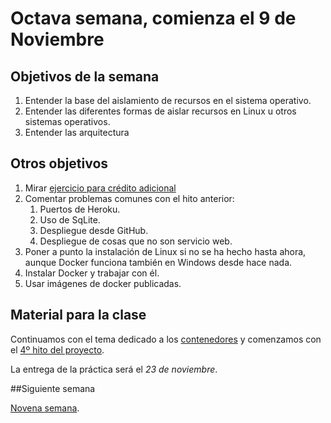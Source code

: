 # Octava semana, comienza el 9 de Noviembre


## Objetivos de la semana

1. Entender la base del aislamiento de recursos en el sistema operativo.
2. Entender las diferentes formas de aislar recursos en Linux u otros sistemas operativos.
3. Entender las arquitectura

## Otros objetivos

1. Mirar [ejercicio para crédito adicional](https://jj.github.io/IV/documentos/proyecto/3.5.tests)
2. Comentar problemas comunes con el hito anterior:
   1. Puertos de Heroku.
   2. Uso de SqLite.
   3. Despliegue desde GitHub.
   4. Despliegue de cosas que no son servicio web. 
1. Poner a punto la instalación de Linux si no se ha hecho hasta ahora, aunque Docker funciona también en Windows desde hace nada. 
1. Instalar Docker y trabajar con él.
2. Usar imágenes de docker publicadas. 


## Material para la clase

Continuamos con el tema dedicado a los
[contenedores](http://jj.github.io/IV/documentos/temas/Contenedores) y comenzamos con el [4º hito del proyecto](http://jj.github.io/IV/documentos/proyecto/4.Docker).

La entrega de la práctica será el *23 de noviembre*. 

##Siguiente semana

[Novena semana](9-semana.md). 

